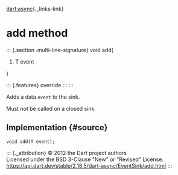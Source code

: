 [dart:async](../../dart-async/dart-async-library){._links-link}

add method
==========

::: {.section .multi-line-signature}
void add(

1.  T event

)

::: {.features}
override
:::
:::

Adds a data `event` to the sink.

Must not be called on a closed sink.

Implementation {#source}
--------------

``` {.language-dart data-language="dart"}
void add(T event);
```

::: {._attribution}
© 2012 the Dart project authors\
Licensed under the BSD 3-Clause \"New\" or \"Revised\" License.\
<https://api.dart.dev/stable/2.18.5/dart-async/EventSink/add.html>
:::
